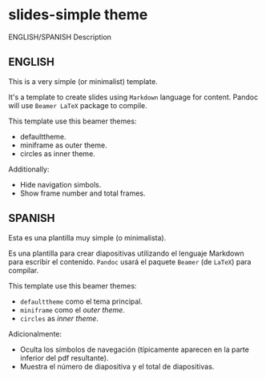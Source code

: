 # slides-simple theme
ENGLISH/SPANISH Description

## ENGLISH
This is a very simple (or minimalist) template.

It's a template to create slides using `Markdown` language for content. Pandoc will use `Beamer LaTeX` package to compile.

This template use this beamer themes:

- defaulttheme.
- miniframe as outer theme.
- circles as inner theme.

Additionally: 

 - Hide navigation simbols.
 - Show frame number and total frames.
 
 
## SPANISH

Esta es una plantilla muy simple (o minimalista).

Es una plantilla para crear diapositivas utilizando el lenguaje Markdown para escribir el contenido. `Pandoc` usará el paquete `Beamer` (de `LaTeX`) para compilar.

This template use this beamer themes:

- `defaulttheme` como el tema principal.
- `miniframe` como el *outer theme*.
- `circles` as *inner theme*.

Adicionalmente: 

 - Oculta los símbolos de navegación (típicamente aparecen en la parte inferior del pdf resultante).
 - Muestra el número de diapositiva y el total de diapositivas.
 
